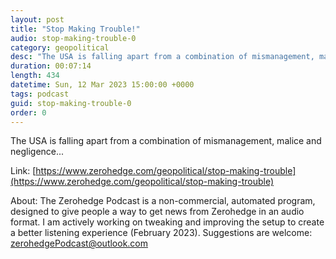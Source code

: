 ```yaml
---
layout: post
title: "Stop Making Trouble!"
audio: stop-making-trouble-0
category: geopolitical
desc: "The USA is falling apart from a combination of mismanagement, malice and negligence..."
duration: 00:07:14
length: 434
datetime: Sun, 12 Mar 2023 15:00:00 +0000
tags: podcast
guid: stop-making-trouble-0
order: 0
---
```

The USA is falling apart from a combination of mismanagement, malice and negligence...

Link: [https://www.zerohedge.com/geopolitical/stop-making-trouble](https://www.zerohedge.com/geopolitical/stop-making-trouble)

About: The Zerohedge Podcast is a non-commercial, automated program, designed to give people a way to get news from Zerohedge in an audio format.  I am actively working on tweaking and improving the setup to create a better listening experience (February 2023).  Suggestions are welcome: [zerohedgePodcast@outlook.com](mailto:zerohedgePodcast@outlook.com)